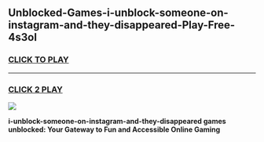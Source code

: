 
## Unblocked-Games-i-unblock-someone-on-instagram-and-they-disappeared-Play-Free-4s3ol
<h3>
<a href="https://premium76.site?title=i-unblock-someone-on-instagram-and-they-disappeared&ref=18A1">CLICK TO PLAY</a></h3>
<hr>

<h3>
<a href="https://premium76.site?title=i-unblock-someone-on-instagram-and-they-disappeared&ref=18A1">CLICK 2 PLAY</a>
  
</h3>

<a href="https://premium76.site?title=i-unblock-someone-on-instagram-and-they-disappeared&ref=18A1"><img src="https://clearcache.store/games.png"></a>


**i-unblock-someone-on-instagram-and-they-disappeared games unblocked: Your Gateway to Fun and Accessible Online Gaming**
